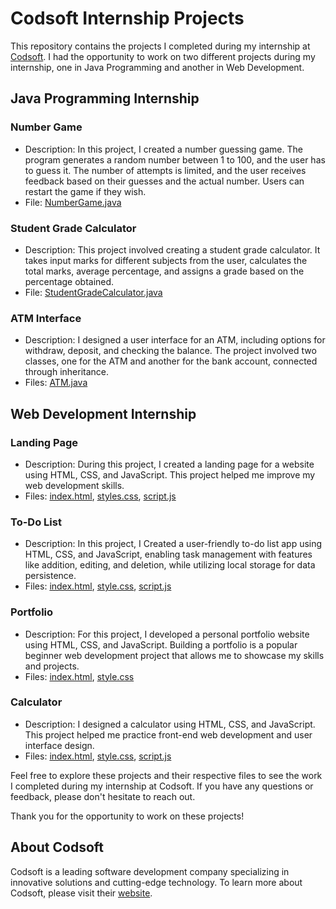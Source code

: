 # Codsoft Internship Projects

This repository contains the projects I completed during my internship at [Codsoft](https://codsoft.in). I had the opportunity to work on two different projects during my internship, one in Java Programming and another in Web Development.

## Java Programming Internship

### Number Game
- Description: In this project, I created a number guessing game. The program generates a random number between 1 to 100, and the user has to guess it. The number of attempts is limited, and the user receives feedback based on their guesses and the actual number. Users can restart the game if they wish.
- File: [NumberGame.java](Java%20Programming/NumberGame.java)

### Student Grade Calculator
- Description: This project involved creating a student grade calculator. It takes input marks for different subjects from the user, calculates the total marks, average percentage, and assigns a grade based on the percentage obtained.
- File: [StudentGradeCalculator.java](Java%20Programming/StudentGradeCalculator.java)

### ATM Interface
- Description: I designed a user interface for an ATM, including options for withdraw, deposit, and checking the balance. The project involved two classes, one for the ATM and another for the bank account, connected through inheritance.
- Files: [ATM.java](Java%20Programming/ATM.java)

## Web Development Internship

### Landing Page
- Description: During this project, I created a landing page for a website using HTML, CSS, and JavaScript. This project helped me improve my web development skills.
- Files: [index.html](Web%20Development/Landing%20Page/index.html), [styles.css](Web%20Development/Landing%20Page/css/styles.css), [script.js](Web%20Development/Landing%20Page/js/main.js)

### To-Do List
- Description: In this project, I Created a user-friendly to-do list app using HTML, CSS, and JavaScript, enabling task management with features like addition, editing, and deletion, while utilizing local storage for data persistence.
- Files: [index.html](Web%20Development/To-Do%20List/index.html), [style.css](Web%20Development/To-Do%20List/style.css), [script.js](Web%20Development/To-Do%20List/script.js)

### Portfolio
- Description: For this project, I developed a personal portfolio website using HTML, CSS, and JavaScript. Building a portfolio is a popular beginner web development project that allows me to showcase my skills and projects.
- Files: [index.html](Web%20Development/Portfolio/index.html), [style.css](Web%20Development/Portfolio/style.css)

### Calculator
- Description: I designed a calculator using HTML, CSS, and JavaScript. This project helped me practice front-end web development and user interface design.
- Files: [index.html](Web%20Development/Calculator/index.html), [style.css](Web%20Development/Calculator/style.css), [script.js](Web%20Development/Calculator/script.js)

Feel free to explore these projects and their respective files to see the work I completed during my internship at Codsoft. If you have any questions or feedback, please don't hesitate to reach out.

Thank you for the opportunity to work on these projects!

## About Codsoft
Codsoft is a leading software development company specializing in innovative solutions and cutting-edge technology. To learn more about Codsoft, please visit their [website](https://codsoft.in).
